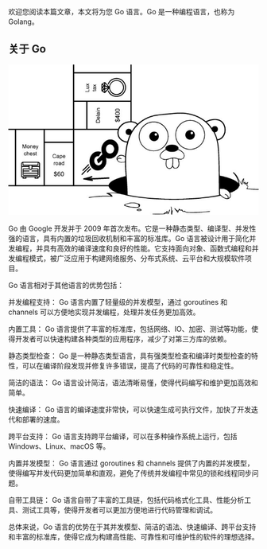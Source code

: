 欢迎您阅读本篇文章，本文将为您 Go 语言。Go 是一种编程语言，也称为 Golang。

## 关于 Go

![go](./images/gopher.jpg)

Go 由 Google 开发并于 2009 年首次发布。它是一种静态类型、编译型、并发性强的语言，具有内置的垃圾回收机制和丰富的标准库。Go 语言被设计用于简化并发编程，并具有高效的编译速度和良好的性能。它支持面向对象、函数式编程和并发编程模式，被广泛应用于构建网络服务、分布式系统、云平台和大规模软件项目。

Go 语言相对于其他语言的优势包括：

并发编程支持： Go 语言内置了轻量级的并发模型，通过 goroutines 和 channels 可以方便地实现并发编程，处理并发任务更加高效。

内置工具： Go 语言提供了丰富的标准库，包括网络、IO、加密、测试等功能，使得开发者可以快速构建各种类型的应用程序，减少了对第三方库的依赖。

静态类型检查： Go 是一种静态类型语言，具有强类型检查和编译时类型检查的特性，可以在编译阶段发现并修复许多错误，提高了代码的可靠性和稳定性。

简洁的语法： Go 语言设计简洁，语法清晰易懂，使得代码编写和维护更加高效和简单。

快速编译： Go 语言的编译速度非常快，可以快速生成可执行文件，加快了开发迭代和部署的速度。

跨平台支持： Go 语言支持跨平台编译，可以在多种操作系统上运行，包括 Windows、Linux、macOS 等。

内置并发模型： Go 语言通过 goroutines 和 channels 提供了内置的并发模型，使得编写并发代码更加简单和直观，避免了传统并发编程中常见的锁和线程同步问题。

自带工具链： Go 语言自带了丰富的工具链，包括代码格式化工具、性能分析工具、测试工具等，使得开发者可以更加方便地进行代码管理和调试。

总体来说，Go 语言的优势在于其并发模型、简洁的语法、快速编译、跨平台支持和丰富的标准库，使得它成为构建高性能、可靠性和可维护性的软件的理想选择。
